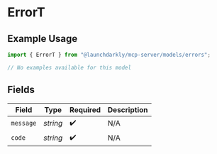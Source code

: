 # ErrorT

## Example Usage

```typescript
import { ErrorT } from "@launchdarkly/mcp-server/models/errors";

// No examples available for this model
```

## Fields

| Field              | Type               | Required           | Description        |
| ------------------ | ------------------ | ------------------ | ------------------ |
| `message`          | *string*           | :heavy_check_mark: | N/A                |
| `code`             | *string*           | :heavy_check_mark: | N/A                |